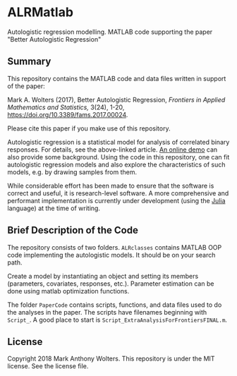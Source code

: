 # ALRMatlab

Autologistic regression modelling. MATLAB code supporting the paper "Better Autologistic Regression"

## Summary

This repository contains the MATLAB code and data files written in support of the paper:

Mark A. Wolters (2017), Better Autologistic Regression, *Frontiers in Applied Mathematics and Statistics,* 3(24), 1-20, https://doi.org/10.3389/fams.2017.00024.

Please cite this paper if you make use of this repository.

Autologistic regression is a statistical model for analysis of correlated binary responses.  For details, see the above-linked article.  [An online demo](http://www.mwolters.com/misc/2016/1114-ALRcoding.html) can also provide some background. Using the code in this repository, one can fit autologistic regression models and also explore the characteristics of such models, e.g. by drawing samples from them.  

While considerable effort has been made to ensure that the software is correct and useful, it is research-level software.  A more comprehensive and performant implementation is currently under development (using the [Julia](https://julialang.org/) language) at the time of writing.

## Brief Description of the Code 

The repository consists of two folders.  `ALRclasses` contains MATLAB OOP code implementing the autologistic models. It should be on your search path.

Create a model by instantiating an object and setting its members (parameters, covariates, responses, etc.). Parameter estimation can be done using matlab optimization functions.

The folder `PaperCode` contains scripts, functions, and data files used to do the analyses in the paper.  The scripts have filenames beginning with `Script_`. A good place to start is `Script_ExtraAnalysisForFrontiersFINAL.m`.

## License 

Copyright 2018 Mark Anthony Wolters.  This repository is under the MIT license.  See the license file.

